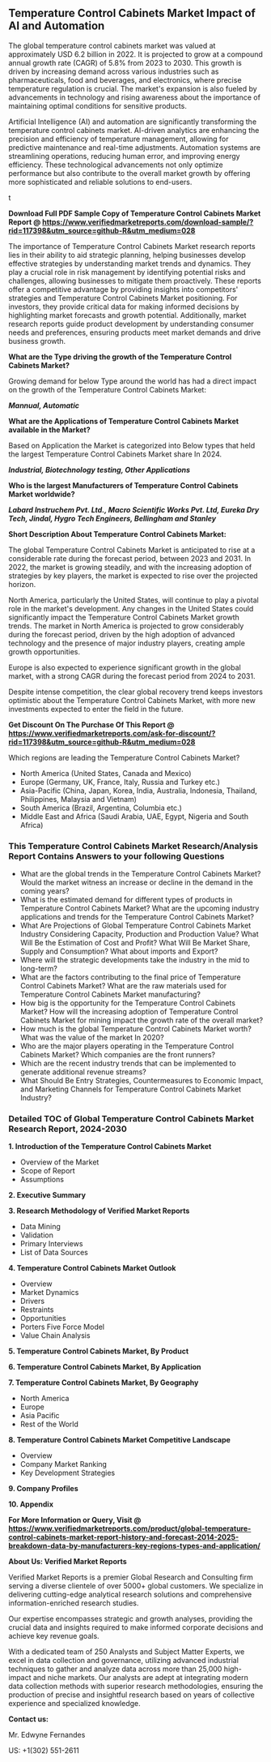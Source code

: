 <h2>Temperature Control Cabinets Market Impact of AI and Automation</h2><p>The global temperature control cabinets market was valued at approximately USD 6.2 billion in 2022. It is projected to grow at a compound annual growth rate (CAGR) of 5.8% from 2023 to 2030. This growth is driven by increasing demand across various industries such as pharmaceuticals, food and beverages, and electronics, where precise temperature regulation is crucial. The market's expansion is also fueled by advancements in technology and rising awareness about the importance of maintaining optimal conditions for sensitive products.</p><p>Artificial Intelligence (AI) and automation are significantly transforming the temperature control cabinets market. AI-driven analytics are enhancing the precision and efficiency of temperature management, allowing for predictive maintenance and real-time adjustments. Automation systems are streamlining operations, reducing human error, and improving energy efficiency. These technological advancements not only optimize performance but also contribute to the overall market growth by offering more sophisticated and reliable solutions to end-users.</p>t</p><p id="" class=""><strong>Download Full PDF Sample Copy of Temperature Control Cabinets Market Report @ <a href="https://www.verifiedmarketreports.com/download-sample/?rid=117398&utm_source=github-R&utm_medium=028" target="_blank">https://www.verifiedmarketreports.com/download-sample/?rid=117398&utm_source=github-R&utm_medium=028</a></strong></p><p>The importance of&nbsp;Temperature Control Cabinets Market research reports lies in their ability to aid strategic planning, helping businesses develop effective strategies by understanding market trends and dynamics. They play a crucial role in risk management by identifying potential risks and challenges, allowing businesses to mitigate them proactively. These reports offer a competitive advantage by providing insights into competitors' strategies and Temperature Control Cabinets Market positioning. For investors, they provide critical data for making informed decisions by highlighting market forecasts and growth potential. Additionally, market research reports guide product development by understanding consumer needs and preferences, ensuring products meet market demands and drive business growth.</p><p><strong>What are the&nbsp;Type driving the growth of the Temperature Control Cabinets Market?</strong></p><p id="" class="">Growing demand for below Type around the world has had a direct impact on the growth of the Temperature Control Cabinets Market:</p><em><strong>Mannual, Automatic</strong></em></p><strong>What are the&nbsp;Applications&nbsp;of Temperature Control Cabinets Market available in the Market?</strong></p><p id="" class="">Based on Application the Market is categorized into Below types that held the largest Temperature Control Cabinets Market share In 2024.</p><em><strong>Industrial, Biotechnology testing, Other Applications</strong></em></p><strong>Who is the largest Manufacturers of Temperature Control Cabinets Market worldwide?</strong></p><p><em><strong>Labard Instruchem Pvt. Ltd., Macro Scientific Works Pvt. Ltd, Eureka Dry Tech, Jindal, Hygro Tech Engineers, Bellingham and Stanley</strong></em></p><p id="" class=""><strong>Short Description About Temperature Control Cabinets Market:</strong></p><p>The global Temperature Control Cabinets Market is anticipated to rise at a considerable rate during the forecast period, between 2023 and 2031. In 2022, the market is growing steadily, and with the increasing adoption of strategies by key players, the market is expected to rise over the projected horizon.</p><p>North America, particularly the United States, will continue to play a pivotal role in the market's development. Any changes in the United States could significantly impact the Temperature Control Cabinets Market growth trends. The market in North America is projected to grow considerably during the forecast period, driven by the high adoption of advanced technology and the presence of major industry players, creating ample growth opportunities.</p><p>Europe is also expected to experience significant growth in the global market, with a strong CAGR during the forecast period from 2024 to 2031.</p><p>Despite intense competition, the clear global recovery trend keeps investors optimistic about the Temperature Control Cabinets Market, with more new investments expected to enter the field in the future.</p><p id="" class=""><strong>Get Discount On The Purchase Of This Report @ <a href="https://www.verifiedmarketreports.com/ask-for-discount/?rid=117398&utm_source=github-R&utm_medium=028" target="_blank">https://www.verifiedmarketreports.com/ask-for-discount/?rid=117398&utm_source=github-R&utm_medium=028</a></strong></p>Which regions are leading the Temperature Control Cabinets Market?</p><ul><li>North America (United States, Canada and Mexico)</li><li>Europe (Germany, UK, France, Italy, Russia and Turkey etc.)</li><li>Asia-Pacific (China, Japan, Korea, India, Australia, Indonesia, Thailand, Philippines, Malaysia and Vietnam)</li><li>South America (Brazil, Argentina, Columbia etc.)</li><li>Middle East and Africa (Saudi Arabia, UAE, Egypt, Nigeria and South Africa)</li></ul><h3 id="" class="">This Temperature Control Cabinets Market Research/Analysis Report Contains Answers to your following Questions</h3><ul><li>What are the global trends in the Temperature Control Cabinets Market? Would the market witness an increase or decline in the demand in the coming years?</li><li>What is the estimated demand for different types of products in Temperature Control Cabinets Market? What are the upcoming industry applications and trends for the Temperature Control Cabinets Market?</li><li>What Are Projections of Global Temperature Control Cabinets Market Industry Considering Capacity, Production and Production Value? What Will Be the Estimation of Cost and Profit? What Will Be Market Share, Supply and Consumption? What about imports and Export?</li><li>Where will the strategic developments take the industry in the mid to long-term?</li><li>What are the factors contributing to the final price of Temperature Control Cabinets Market? What are the raw materials used for Temperature Control Cabinets Market manufacturing?</li><li>How big is the opportunity for the Temperature Control Cabinets Market? How will the increasing adoption of Temperature Control Cabinets Market for mining impact the growth rate of the overall market?</li><li>How much is the global Temperature Control Cabinets Market worth? What was the value of the market In 2020?</li><li>Who are the major players operating in the Temperature Control Cabinets Market? Which companies are the front runners?</li><li>Which are the recent industry trends that can be implemented to generate additional revenue streams?</li><li>What Should Be Entry Strategies, Countermeasures to Economic Impact, and Marketing Channels for Temperature Control Cabinets Market Industry?</li></ul><h3 id="" class="">Detailed TOC of Global Temperature Control Cabinets Market Research Report, 2024-2030</h3><p id="" class=""><strong>1. Introduction of the Temperature Control Cabinets Market</strong></p><ul><li>Overview of the Market</li><li>Scope of Report</li><li>Assumptions</li></ul><p id="" class=""><strong>2. Executive Summary</strong></p><p id="" class=""><strong>3. Research Methodology of Verified Market Reports</strong></p><ul><li>Data Mining</li><li>Validation</li><li>Primary Interviews</li><li>List of Data Sources</li></ul><p id="" class=""><strong>4. Temperature Control Cabinets Market Outlook</strong></p><ul><li>Overview</li><li>Market Dynamics</li><li>Drivers</li><li>Restraints</li><li>Opportunities</li><li>Porters Five Force Model</li><li>Value Chain Analysis</li></ul><p id="" class=""><strong>5. Temperature Control Cabinets Market, By Product</strong></p><p id="" class=""><strong>6. Temperature Control Cabinets Market, By Application</strong></p><p id="" class=""><strong>7. Temperature Control Cabinets Market, By Geography</strong></p><ul><li>North America</li><li>Europe</li><li>Asia Pacific</li><li>Rest of the World</li></ul><p id="" class=""><strong>8. Temperature Control Cabinets Market Competitive Landscape</strong></p><ul><li>Overview</li><li>Company Market Ranking</li><li>Key Development Strategies</li></ul><p id="" class=""><strong>9. Company Profiles</strong></p><p id="" class=""><strong>10. Appendix</strong></p><p id="" class=""><strong>For More Information or Query, Visit @ <a href="https://www.verifiedmarketreports.com/product/global-temperature-control-cabinets-market-report-history-and-forecast-2014-2025-breakdown-data-by-manufacturers-key-regions-types-and-application/" target="_blank">https://www.verifiedmarketreports.com/product/global-temperature-control-cabinets-market-report-history-and-forecast-2014-2025-breakdown-data-by-manufacturers-key-regions-types-and-application/</a></strong></p><p id="" class=""><strong>About Us: Verified Market Reports</strong></p><p id="" class="">Verified Market Reports is a premier Global Research and Consulting firm serving a diverse clientele of over 5000+ global customers. We specialize in delivering cutting-edge analytical research solutions and comprehensive information-enriched research studies.</p><p id="" class="">Our expertise encompasses strategic and growth analyses, providing the crucial data and insights required to make informed corporate decisions and achieve key revenue goals.</p><p id="" class="">With a dedicated team of 250 Analysts and Subject Matter Experts, we excel in data collection and governance, utilizing advanced industrial techniques to gather and analyze data across more than 25,000 high-impact and niche markets. Our analysts are adept at integrating modern data collection methods with superior research methodologies, ensuring the production of precise and insightful research based on years of collective experience and specialized knowledge.</p><p id="" class=""><strong>Contact us:</strong></p><p id="" class="">Mr. Edwyne Fernandes</p><p id="" class="">US: +1(302) 551-2611</p>